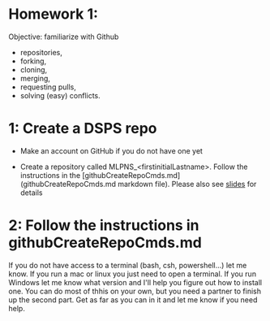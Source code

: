 # Homework 1: 

Objective: familiarize with Github 
- repositories, 
- forking, 
- cloning, 
- merging, 
- requesting pulls, 
- solving (easy) conflicts.


# 1: Create a DSPS repo
- Make an account on GitHub if you do not have one yet

- Create a repository called MLPNS_\<firstinitialLastname\>. Follow the instructions in the [githubCreateRepoCmds.md](githubCreateRepoCmds.md markdown file). Please also see [slides](https://slides.com/federicabianco/mlnps_1) for details
  
  
# 2: Follow the instructions in githubCreateRepoCmds.md

If you do not have access to a terminal (bash, csh, powershell...) let me know. If you run a mac or linux you just need to open a terminal. If you run Windows let me know what version and I'll help you figure out how to install one. You can do most of thhis on your own, but you need a partner to finish up the second part. Get as far as you can in it and let me know if you need help. 

